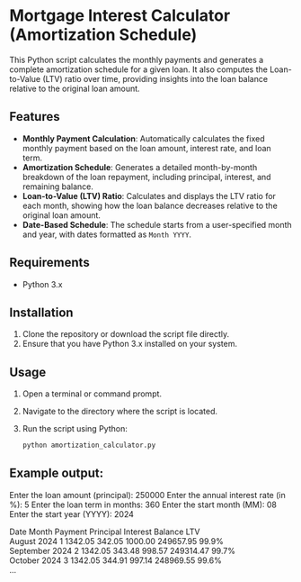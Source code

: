 # Mortgage Interest Calculator (Amortization Schedule)

This Python script calculates the monthly payments and generates a complete amortization schedule for a given loan. It also computes the Loan-to-Value (LTV) ratio over time, providing insights into the loan balance relative to the original loan amount.

## Features

- **Monthly Payment Calculation**: Automatically calculates the fixed monthly payment based on the loan amount, interest rate, and loan term.
- **Amortization Schedule**: Generates a detailed month-by-month breakdown of the loan repayment, including principal, interest, and remaining balance.
- **Loan-to-Value (LTV) Ratio**: Calculates and displays the LTV ratio for each month, showing how the loan balance decreases relative to the original loan amount.
- **Date-Based Schedule**: The schedule starts from a user-specified month and year, with dates formatted as `Month YYYY`.

## Requirements

- Python 3.x

## Installation

1. Clone the repository or download the script file directly.
2. Ensure that you have Python 3.x installed on your system.

## Usage

1. Open a terminal or command prompt.
2. Navigate to the directory where the script is located.
3. Run the script using Python:

   ```bash
   python amortization_calculator.py

## Example output:

Enter the loan amount (principal): 250000
Enter the annual interest rate (in %): 5
Enter the loan term in months: 360
Enter the start month (MM): 08
Enter the start year (YYYY): 2024

Date                 Month  Payment    Principal       Interest  Balance    LTV     
August 2024          1      1342.05    342.05          1000.00   249657.95  99.9%   
September 2024       2      1342.05    343.48          998.57    249314.47  99.7%   
October 2024         3      1342.05    344.91          997.14    248969.55  99.6%   
...